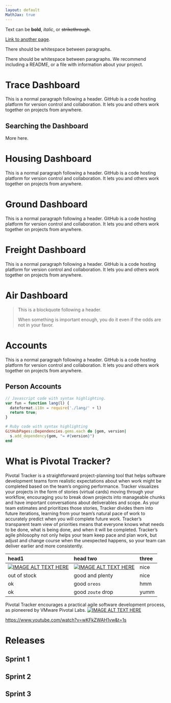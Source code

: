 ```yaml
---
layout: default
MathJax: true
---
```


Text can be **bold**, _italic_, or ~~strikethrough~~.

[Link to another page](./another-page.html).

There should be whitespace between paragraphs.

There should be whitespace between paragraphs. We recommend including a README, or a file with information about your project.

# Trace Dashboard

This is a normal paragraph following a header. GitHub is a code hosting platform for version control and collaboration. It lets you and others work together on projects from anywhere.

## Searching the Dashboard

More here.

# Housing Dashboard

This is a normal paragraph following a header. GitHub is a code hosting platform for version control and collaboration. It lets you and others work together on projects from anywhere.
# Ground Dashboard

This is a normal paragraph following a header. GitHub is a code hosting platform for version control and collaboration. It lets you and others work together on projects from anywhere.
# Freight Dashboard

This is a normal paragraph following a header. GitHub is a code hosting platform for version control and collaboration. It lets you and others work together on projects from anywhere.

# Air Dashboard

> This is a blockquote following a header.
>
> When something is important enough, you do it even if the odds are not in your favor.
# Accounts

This is a normal paragraph following a header. GitHub is a code hosting platform for version control and collaboration. It lets you and others work together on projects from anywhere.
## Person Accounts

```js
// Javascript code with syntax highlighting.
var fun = function lang(l) {
  dateformat.i18n = require('./lang/' + l)
  return true;
}
```

```ruby
# Ruby code with syntax highlighting
GitHubPages::Dependencies.gems.each do |gem, version|
  s.add_dependency(gem, "= #{version}")
end
```
# What is Pivotal Tracker?

Pivotal Tracker is a straightforward project-planning tool that helps software development teams form realistic expectations about when work might be completed based on the team’s ongoing performance. Tracker visualizes your projects in the form of stories (virtual cards) moving through your workflow, encouraging you to break down projects into manageable chunks and have important conversations about deliverables and scope. As your team estimates and prioritizes those stories, Tracker divides them into future iterations, learning from your team’s natural pace of work to accurately predict when you will complete future work. Tracker’s transparent team view of priorities means that everyone knows what needs to be done, what is being done, and when it will be completed. Tracker’s agile philosophy not only helps your team keep pace and plan work, but adjust and change course when the unexpected happens, so your team can deliver earlier and more consistently.

| head1        | head two          | three |
|:-------------|:------------------|:------|
| [![IMAGE ALT TEXT HERE](https://img.youtube.com/vi/wKFkZWAH1vw/0.jpg)](https://www.youtube.com/watch?v=wKFkZWAH1vw)           | [![IMAGE ALT TEXT HERE](https://img.youtube.com/vi/wKFkZWAH1vw/0.jpg)](https://www.youtube.com/watch?v=wKFkZWAH1vw) | nice  |
| out of stock | good and plenty   | nice  |
| ok           | good `oreos`      | hmm   |
| ok           | good `zoute` drop | yumm  |

Pivotal Tracker encourages a practical agile software development process, as pioneered by VMware Pivotal Labs.
[![IMAGE ALT TEXT HERE](https://img.youtube.com/vi/wKFkZWAH1vw/0.jpg)](https://www.youtube.com/watch?v=wKFkZWAH1vw)

https://www.youtube.com/watch?v=wKFkZWAH1vw&t=1s

# Releases
## Sprint 1
## Sprint 2
## Sprint 3